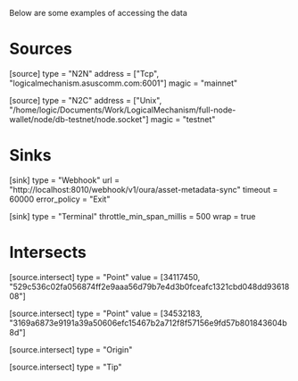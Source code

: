 Below are some examples of accessing the data

# Sources

[source]
type = "N2N"
address = ["Tcp", "logicalmechanism.asuscomm.com:6001"]
magic = "mainnet"


[source]
type = "N2C"
address = ["Unix", "/home/logic/Documents/Work/LogicalMechanism/full-node-wallet/node/db-testnet/node.socket"]
magic = "testnet"

# Sinks

[sink]
type = "Webhook"
url = "http://localhost:8010/webhook/v1/oura/asset-metadata-sync"
timeout = 60000
error_policy = "Exit"

[sink]
type = "Terminal"
throttle_min_span_millis = 500
wrap = true

# Intersects

[source.intersect]
type = "Point"
value = [34117450, "529c536c02fa056874ff2e9aaa56d79b7e4d3b0fceafc1321cbd048dd9361808"]

[source.intersect]
type = "Point"
value = [34532183, "3169a6873e9191a39a50606efc15467b2a712f8f57156e9fd57b801843604b8d"]

[source.intersect]
type = "Origin"

[source.intersect]
type = "Tip"